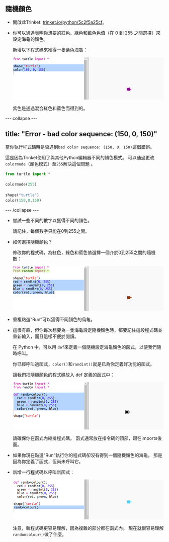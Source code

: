 ## 隨機顏色

+ 開啟此Trinket: <a href="https://trinket.io/python/5c2f5a25cf" target="_blank">trinket.io/python/5c2f5a25cf</a>。

+ 你可以通過表明你想要的紅色、綠色和藍色色值（在 0 到 255 之間選擇）來設定海龜的顏色。
    
    新增以下程式碼來獲得一隻紫色海龜：
    
    ![截圖](images/modern-purple.png)
    
    紫色是通過混合紅色和藍色而得到的。

--- collapse ---


## title: "Error - bad color sequence: (150, 0, 150)"



當你執行程式碼時是否遇到`bad color sequence: (150, 0, 150)`這個錯誤。

這是因為Trinket使用了與其他Python編輯器不同的顏色模式。 可以通過更改`colormode`（顏色模式）至`255`解決這個問題 。

```python
from turtle import *

colormode(255)

shape("turtle")
color(150,0,150)
```

--- /collapse ---

+ 嘗試一些不同的數字以獲得不同的顏色。
    
    請記住，每個數字只能在0到255之間。

+ 如何選擇隨機顏色？
    
    修改你的程式碼，為紅色，綠色和藍色值選擇一個介於0到255之間的隨機數：
    
    ![截圖](images/modern-random-colour.png)

+ 重複點選“Run”可以獲得不同顏色的烏龜。

+ 這很有趣，但你每次想要為一隻海龜設定隨機顏色時，都要記住這段程式碼並重新輸入，而且這樣不便於閱讀。
    
    在 Python 中，可以用 `def`來定義一個隨機設定海龜顏色的函式，以便我們隨時呼叫。
    
    你已經呼叫過函式，`color()`和`randint()`就是已為你定義好功能的函式。
    
    讓我們把隨機顏色的程式碼放入 def 定義的函式中：
    
    ![截圖](images/modern-colour-function.png)
    
    請確保你在函式內縮排程式碼。 函式通常放在指令碼的頂部，跟在imports後面。

+ 如果你現在點選“Run”執行你的程式碼卻沒有得到一個隨機顏色的海龜。 那是因為你定義了函式，但尚未呼叫它。

+ 新增一行程式碼以呼叫新函式：
    
    ![截圖](images/modern-call-colour.png)
    
    注意，新程式碼更容易理解，因為複雜的部分都在函式內。 現在就很容易理解`randomcolour()`做了什麼。